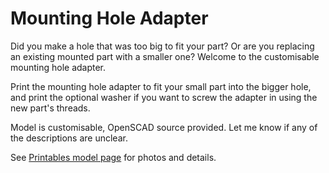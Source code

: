 # Mounting Hole Adapter

Did you make a hole that was too big to fit your part? Or are you replacing an
existing mounted part with a smaller one? Welcome to the customisable mounting
hole adapter.

Print the mounting hole adapter to fit your small part into the bigger hole, and
print the optional washer if you want to screw the adapter in using the new
part's threads.

Model is customisable, OpenSCAD source provided. Let me know if any of the
descriptions are unclear.

See [Printables model page](https://www.printables.com/model/264691-mounting-hole-adapter)
for photos and details.

